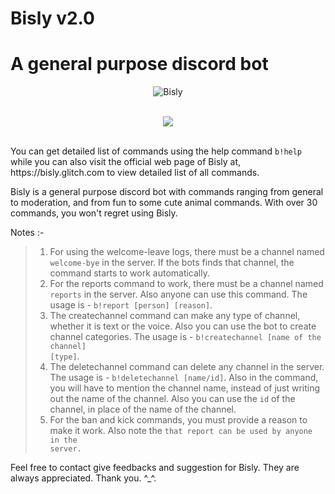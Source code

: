 Bisly v2.0
=====
# A general purpose discord bot
<p align="center">
  <img src="https://discordbots.org/api/widget/496198253193461792.svg" alt="Bisly" />
<br><br>
<p align="center">
  <img src="https://forthebadge.com/images/badges/made-with-javascript.svg" />
<br><br>

<p>You can get detailed list of commands using the help command <code>b!help</code> while you can also visit the official web page of Bisly at, https://bisly.glitch.com to view detailed list of all commands.</p>

<p>Bisly is a general purpose discord bot with commands ranging from general to moderation, and from fun to some cute animal commands. With over 30 commands, you won't regret using Bisly.</p>

Notes :-
>1) For using the welcome-leave logs, there must be a channel named <code>welcome-bye</code> in the server. If the bots finds that channel, the command starts to work automatically.
>2) For the reports command to work, there must be a channel named <code>reports</code> in the server. Also anyone can use this command. The usage is - <code>b!report [person] [reason]</code>.
>3) The createchannel command can make any type of channel, whether it is text or the voice. Also you can use the bot to create channel categories. The usage is - <code>b!createchannel [name of the channel] [type]</code>.
>4) The deletechannel command can delete any channel in the server. The usage is - <code>b!deletechannel [name/id]</code>. Also in the command, you will have to mention the channel name, instead of just writing out the name of the channel. Also you can use the <code>id</code> of the channel, in place of the name of the channel.
>5) For the ban and kick commands, you must provide a reason to make it work. Also note the <code>that report can be used by anyone in the server.</code>

<p>Feel free to contact give feedbacks and suggestion for Bisly. They are always appreciated. Thank you. ^_^.
  

